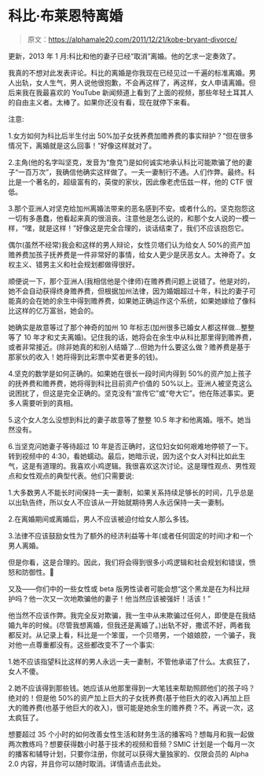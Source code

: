 # 科比·布莱恩特离婚

> 原文：<https://alphamale20.com/2011/12/21/kobe-bryant-divorce/>

更新，2013 年 1 月:科比和他的妻子已经“取消”离婚。他的乞求一定奏效了。

我真的不想对此发表评论。科比的离婚是你我现在已经见过一千遍的标准离婚。男人出轨，女人生气，男人说他很抱歉，不会再这样了，再这样，女人申请离婚。但后来我在我最喜欢的 YouTube 新闻频道上看到了上面的视频，那些年轻土耳其人的自由主义者。太棒了。如果你还没有看，现在就停下来看。

注意:

1.女方如何为科比后半生付出 50%加子女抚养费加赡养费的事实辩护？“但在很多情况下，离婚就是这么回事！”好像这样就对了。

2.主角(他的名字叫坚克，发音为“詹克”)是如何诚实地承认科比可能欺骗了他的妻子“一百万次”，我确信他确实这样做了。一夫一妻制行不通。人们作弊。最终。科比是一个著名的，超级富有的，英俊的家伙，因此像老虎伍兹一样，他的 CTF 很低。

3.那个亚洲人对坚克给加州离婚法带来的恶名感到不安。或者什么的。坚克抱怨这一切有多愚蠢，他看起来真的很沮丧。注意他是怎么说的，和那个女人说的一模一样，“嘿，就是这样！”好像这是完全合理的，谈话结束了，我们不应该抱怨它。

偶尔(虽然不经常)我会和这样的男人辩论，女性贝塔们认为给女人 50%的资产加赡养费加孩子抚养费是一件非常好的事情，给女人更少是厌恶女人。太神奇了。女权主义、错男主义和社会规划都做得很好。

顺便说一下，那个亚洲人(我相信他是个律师)在赡养费问题上说错了。他是对的，她不会自动获得终身赡养费，但根据加州法律，因为婚姻超过十年，科比的妻子可能真的会在她的余生中得到赡养费，如果她正确运作这个系统，如果她嫁给了像科比这样的亿万富翁，她会的。

她确实是故意等过了那个神奇的加州 10 年标志(加州很多已婚女人都这样做...整整等了 10 年才和丈夫离婚)。记住我的话，她将会在余生中从科比那里得到赡养费，或者非常接近。(除非她真的和别人结婚了...但她为什么要这么做？赡养费是基于那家伙的收入！她将得到比彩票中奖者更多的钱)。

4.坚克的数学是如何正确的。如果她在很长一段时间内得到 50%的资产加上孩子的抚养费和赡养费，她将得到科比目前资产价值的 50%以上。亚洲人被坚克这么说困扰了，但这是完全正确的。坚克没有“宣传它”或“夸大它”。他在陈述事实。更多人需要听到的真相。

5.这个女人怎么没想到科比的妻子故意等了整整 10.5 年才和他离婚。哦不。她当然没有。

6.当坚克问她妻子等待超过 10 年是否正确时，这位妇女如何艰难地停顿了一下。转到视频中的 4:30，看她蠕动。最后，她暗示说，因为这个女人对科比如此生气，这是有道理的。我喜欢小鸡逻辑。我很喜欢这次讨论。这是理性观点、男性观点和女性观点的典型代表。他们只需要说:

1.大多数男人不能长时间保持一夫一妻制，如果关系持续足够长的时间，几乎总是以出轨告终，所以女人不应该从一开始就期待男人永远保持一夫一妻制。

2.在离婚期间或离婚后，男人不应该被迫付给女人那么多钱。

3.法律不应该鼓励女性为了额外的经济利益等十年(或者任何固定的时间)才和一个男人离婚。

但是你看，这是合理的。因此，我们将会得到很多小鸡逻辑和社会规划和错误，愤怒和防御性。🙂

又及——你们中的一些女性或 beta 版男性读者可能会想“这个黑龙是在为科比辩护吗？他一次又一次地欺骗他的妻子！他当然应该被强奸！活该！”

他当然不应该作弊。我完全反对欺骗，我一生中从未欺骗过任何人，即使是在我结婚九年的时候。(尽管我想离婚，但我还是离婚了。)出轨不好，撒谎不好，两者我都反对。从记录上看，科比是一个笨蛋，一个贝塔男，一个娘娘腔，一个骗子，我对他一点尊重都没有。这些都改变不了一个事实:

1.她不应该指望科比这样的男人永远一夫一妻制，不管他承诺了什么。太疯狂了，女人不傻。

2.她不应该得到那些钱。她应该从他那里得到一大笔钱来帮助照顾他们的孩子吗？绝对的！但是他 50%的资产加上巨大的子女抚养费(基于他巨大的收入)再加上巨大的赡养费(也基于他巨大的收入)，很可能是她余生的赡养费？不。再说一次，这太疯狂了。

想要超过 35 个小时的如何改善女性生活和财务生活的播客吗？想每月和我一起做两次教练吗？想要获得数小时基于技术的视频和音频？SMIC 计划是一个每月一次的播客和辅导计划，只要你注册，你就可以获得大量独家的、仅限会员的 Alpha 2.0 内容，并且你可以随时取消。详情请点击此处。